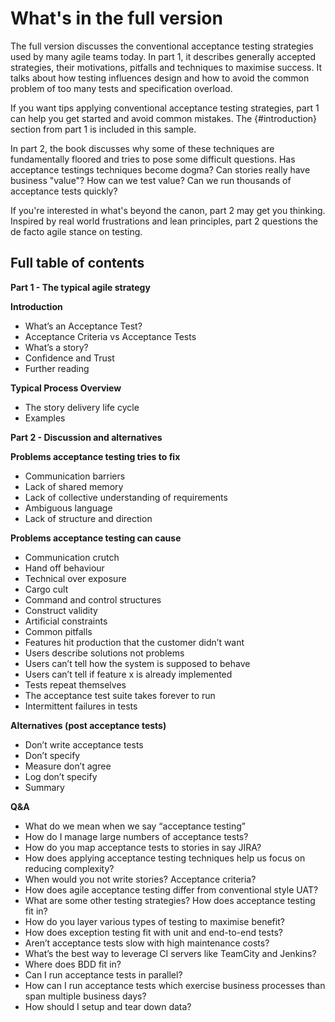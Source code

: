 # What's in the full version

The full version discusses the conventional acceptance testing strategies used by many agile teams today. In part 1, it describes generally accepted strategies, their motivations, pitfalls and techniques to maximise success. It talks about how testing influences design and how to avoid the common problem of too many tests and specification overload.

If you want tips applying conventional acceptance testing strategies, part 1 can help you get started and avoid common mistakes. The {#introduction} section from part 1 is included in this sample.

In part 2, the book discusses why some of these techniques are fundamentally floored and tries to pose some difficult questions. Has acceptance testings techniques become dogma? Can stories really have business "value"? How can we test value? Can we run thousands of acceptance tests quickly?

If you're interested in what's beyond the canon, part 2 may get you thinking. Inspired by real world frustrations and lean principles, part 2 questions the de facto agile stance on testing.

## Full table of contents

**Part 1 - The typical agile strategy**

**Introduction**

 - What’s an Acceptance Test?
 - Acceptance Criteria vs Acceptance Tests
 - What’s a story?
 - Confidence and Trust
 - Further reading

**Typical Process Overview**

 - The story delivery life cycle
 - Examples

**Part 2 - Discussion and alternatives**

**Problems acceptance testing tries to fix**

 - Communication barriers
 - Lack of shared memory
 - Lack of collective understanding of requirements
 - Ambiguous language
 - Lack of structure and direction

**Problems acceptance testing can cause**

 - Communication crutch
 - Hand off behaviour
 - Technical over exposure
 - Cargo cult
 - Command and control structures
 - Construct validity
 - Artificial constraints
 - Common pitfalls
 - Features hit production that the customer didn’t want
 - Users describe solutions not problems
 - Users can’t tell how the system is supposed to behave
 - Users can’t tell if feature x is already implemented
 - Tests repeat themselves
 - The acceptance test suite takes forever to run
 - Intermittent failures in tests

**Alternatives (post acceptance tests)**

 - Don’t write acceptance tests
 - Don’t specify
 - Measure don’t agree
 - Log don’t specify
 - Summary

**Q&A**

 - What do we mean when we say “acceptance testing”
 - How do I manage large numbers of acceptance tests?
 - How do you map acceptance tests to stories in say JIRA?
 - How does applying acceptance testing techniques help us focus on reducing complexity?
 - When would you not write stories? Acceptance criteria?
 - How does agile acceptance testing differ from conventional style UAT?
 - What are some other testing strategies? How does acceptance testing fit in?
 - How do you layer various types of testing to maximise benefit?
 - How does exception testing fit with unit and end-to-end tests?
 - Aren’t acceptance tests slow with high maintenance costs?
 - What’s the best way to leverage CI servers like TeamCity and Jenkins?
 - Where does BDD fit in?
 - Can I run acceptance tests in parallel?
 - How can I run acceptance tests which exercise business processes than span multiple business days?
 - How should I setup and tear down data?